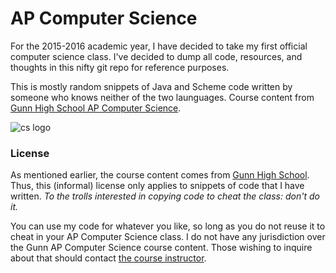 # AP Computer Science
For the 2015-2016 academic year, I have decided to take my first official computer science class. I've decided to dump all code, resources, and thoughts in this nifty git repo for reference purposes. 

This is mostly random snippets of Java and Scheme code written by someone who knows neither of the two launguages. Course content from [Gunn High School AP Computer Science](http://paleyontology.com).

![cs logo](http://paleyontology.com/alonzo_gunn.png)

### License
As mentioned earlier, the course content comes from [Gunn High School](http://paleyontology.com). Thus, this (informal) license only applies to snippets of code that I have written. _To the trolls interested in copying code to cheat the class: don't do it._

You can use my code for whatever you like, so long as you do not reuse it to cheat in your AP Computer Science class. I do not have any jurisdiction over the Gunn AP Computer Science course content. Those wishing to inquire about that should contact [the course instructor](http://paleyontology.com).
